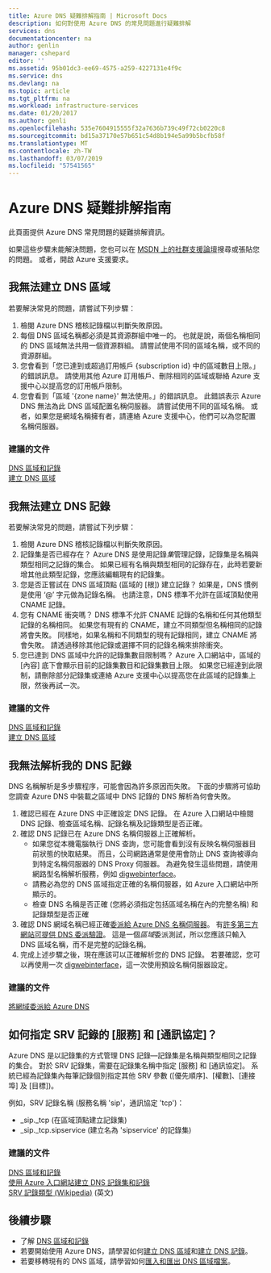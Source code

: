 ```yaml
---
title: Azure DNS 疑難排解指南 | Microsoft Docs
description: 如何對使用 Azure DNS 的常見問題進行疑難排解
services: dns
documentationcenter: na
author: genlin
manager: cshepard
editor: ''
ms.assetid: 95b01dc3-ee69-4575-a259-4227131e4f9c
ms.service: dns
ms.devlang: na
ms.topic: article
ms.tgt_pltfrm: na
ms.workload: infrastructure-services
ms.date: 01/20/2017
ms.author: genli
ms.openlocfilehash: 535e7604915555f32a7636b739c49f72cb0220c8
ms.sourcegitcommit: bd15a37170e57b651c54d8b194e5a99b5bcfb58f
ms.translationtype: MT
ms.contentlocale: zh-TW
ms.lasthandoff: 03/07/2019
ms.locfileid: "57541565"
---
```

# <a name="azure-dns-troubleshooting-guide"></a>Azure DNS 疑難排解指南

此頁面提供 Azure DNS 常見問題的疑難排解資訊。

如果這些步驟未能解決問題，您也可以在 [MSDN 上的社群支援論壇](https://social.msdn.microsoft.com/Forums/en-US/home?forum=WAVirtualMachinesVirtualNetwork)搜尋或張貼您的問題。 或者，開啟 Azure 支援要求。


## <a name="i-cant-create-a-dns-zone"></a>我無法建立 DNS 區域

若要解決常見的問題，請嘗試下列步驟：

1.  檢閱 Azure DNS 稽核記錄檔以判斷失敗原因。
2.  每個 DNS 區域名稱都必須是其資源群組中唯一的。 也就是說，兩個名稱相同的 DNS 區域無法共用一個資源群組。 請嘗試使用不同的區域名稱，或不同的資源群組。
3.  您會看到「您已達到或超過訂用帳戶 {subscription id} 中的區域數目上限。」的錯誤訊息。 請使用其他 Azure 訂用帳戶、刪除相同的區域或聯絡 Azure 支援中心以提高您的訂用帳戶限制。
4.  您會看到「區域 '{zone name}' 無法使用。」的錯誤訊息。 此錯誤表示 Azure DNS 無法為此 DNS 區域配置名稱伺服器。 請嘗試使用不同的區域名稱。 或者，如果您是網域名稱擁有者，請連絡 Azure 支援中心，他們可以為您配置名稱伺服器。


### <a name="recommended-documents"></a>**建議的文件**

[DNS 區域和記錄](dns-zones-records.md)
<br>
[建立 DNS 區域](dns-getstarted-create-dnszone-portal.md)

## <a name="i-cant-create-a-dns-record"></a>我無法建立 DNS 記錄

若要解決常見的問題，請嘗試下列步驟：

1.  檢閱 Azure DNS 稽核記錄檔以判斷失敗原因。
2.  記錄集是否已經存在？  Azure DNS 是使用記錄*集*管理記錄，記錄集是名稱與類型相同之記錄的集合。 如果已經有名稱與類型相同的記錄存在，此時若要新增其他此類型記錄，您應該編輯現有的記錄集。
3.  您是否正嘗試在 DNS 區域頂點 (區域的 [根]) 建立記錄？ 如果是，DNS 慣例是使用 ‘@’ 字元做為記錄名稱。 也請注意，DNS 標準不允許在區域頂點使用 CNAME 記錄。
4.  您有 CNAME 衝突嗎？  DNS 標準不允許 CNAME 記錄的名稱和任何其他類型記錄的名稱相同。 如果您有現有的 CNAME，建立不同類型但名稱相同的記錄將會失敗。  同樣地，如果名稱和不同類型的現有記錄相同，建立 CNAME 將會失敗。 請透過移除其他記錄或選擇不同的記錄名稱來排除衝突。
5.  您已達到 DNS 區域中允許的記錄集數目限制嗎？ Azure 入口網站中，區域的 [內容] 底下會顯示目前的記錄集數目和記錄集數目上限。 如果您已經達到此限制，請刪除部分記錄集或連絡 Azure 支援中心以提高您在此區域的記錄集上限，然後再試一次。 


### <a name="recommended-documents"></a>**建議的文件**

[DNS 區域和記錄](dns-zones-records.md)
<br>
[建立 DNS 區域](dns-getstarted-create-dnszone-portal.md)



## <a name="i-cant-resolve-my-dns-record"></a>我無法解析我的 DNS 記錄

DNS 名稱解析是多步驟程序，可能會因為許多原因而失敗。 下面的步驟將可協助您調查 Azure DNS 中裝載之區域中 DNS 記錄的 DNS 解析為何會失敗。

1.  確認已經在 Azure DNS 中正確設定 DNS 記錄。 在 Azure 入口網站中檢閱 DNS 記錄、檢查區域名稱、記錄名稱及記錄類型是否正確。
2.  確認 DNS 記錄已在 Azure DNS 名稱伺服器上正確解析。
    - 如果您從本機電腦執行 DNS 查詢，您可能會看到沒有反映名稱伺服器目前狀態的快取結果。  而且，公司網路通常是使用會防止 DNS 查詢被導向到特定名稱伺服器的 DNS Proxy 伺服器。  為避免發生這些問題，請使用網路型名稱解析服務，例如 [digwebinterface](https://digwebinterface.com)。
    - 請務必為您的 DNS 區域指定正確的名稱伺服器，如 Azure 入口網站中所顯示的。
    - 檢查 DNS 名稱是否正確 (您將必須指定包括區域名稱在內的完整名稱) 和記錄類型是否正確
3.  確認 DNS 網域名稱已經正確[委派給 Azure DNS 名稱伺服器](dns-domain-delegation.md)。 有[許多第三方網站可提供 DNS 委派驗證](https://www.bing.com/search?q=dns+check+tool)。 這是一個*區域*委派測試，所以您應該只輸入 DNS 區域名稱，而不是完整的記錄名稱。
4.  完成上述步驟之後，現在應該可以正確解析您的 DNS 記錄。 若要確認，您可以再使用一次 [digwebinterface](https://digwebinterface.com)，這一次使用預設名稱伺服器設定。


### <a name="recommended-documents"></a>**建議的文件**

[將網域委派給 Azure DNS](dns-domain-delegation.md)



## <a name="how-do-i-specify-the-service-and-protocol-for-an-srv-record"></a>如何指定 SRV 記錄的 [服務] 和 [通訊協定]？

Azure DNS 是以記錄集的方式管理 DNS 記錄—記錄集是名稱與類型相同之記錄的集合。 對於 SRV 記錄集，需要在記錄集名稱中指定 [服務] 和 [通訊協定]。 系統已經為記錄集內每筆記錄個別指定其他 SRV 參數 ([優先順序]、[權數]、[連接埠] 及 [目標])。

例如，SRV 記錄名稱 (服務名稱 'sip'，通訊協定 'tcp')：

- \_sip.\_tcp (在區域頂點建立記錄集)
- \_sip.\_tcp.sipservice (建立名為 'sipservice' 的記錄集)

### <a name="recommended-documents"></a>**建議的文件**

[DNS 區域和記錄](dns-zones-records.md)
<br>
[使用 Azure 入口網站建立 DNS 記錄集和記錄](dns-getstarted-create-recordset-portal.md)
<br>
[SRV 記錄類型 (Wikipedia)](https://en.wikipedia.org/wiki/SRV_record) \(英文\)


## <a name="next-steps"></a>後續步驟

* 了解 [DNS 區域和記錄](dns-zones-records.md)
* 若要開始使用 Azure DNS，請學習如何[建立 DNS 區域](dns-getstarted-create-dnszone-portal.md)和[建立 DNS 記錄](dns-getstarted-create-recordset-portal.md)。
* 若要移轉現有的 DNS 區域，請學習如何[匯入和匯出 DNS 區域檔案](dns-import-export.md)。

